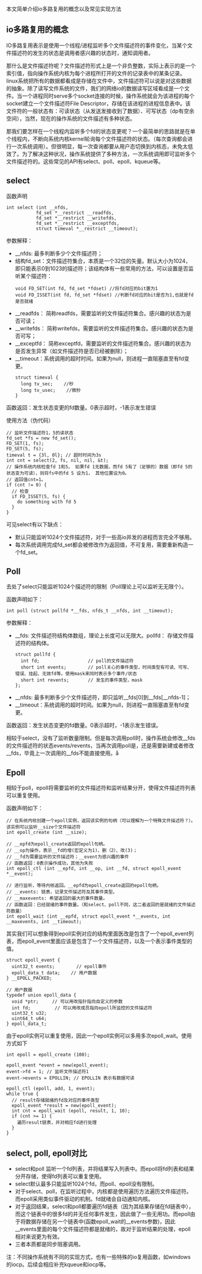 本文简单介绍io多路复用的概念以及常见实现方法

## io多路复用的概念
IO多路复用表示是使用一个线程/进程监听多个文件描述符的事件变化，当某个文件描述符的发生的状态是调用者感兴趣的状态时，通知调用者。

那什么是文件描述符呢？文件描述符形式上是一个非负整数，实际上表示的是一个索引值，指向操作系统内核为每个进程所打开的文件的记录表中的某条记录。linux系统把所有的数据都看成是存储在文件中，文件描述符可以说是对这些数据的抽象。除了读写文件系统的文件，我们的网络io的数据读写区域看成是一个文件。当一个进程同时serve多个socket连接的时候，操作系统就会为该进程的每个socket建立一个文件描述符File Descriptor，存储在该进程的进程信息表中。该文件符的一般状态有：可读状态（从发送发接收到了数据）、可写状态（dp有空余空间），当然，现在的操作系统的文件描述有多种状态。

那我们要怎样在一个线程内监听多个fd的状态变更呢？一个最简单的思路就是在单个线程内，不断向系统内核kernel轮询每个文件描述符的状态。（每次查询都会进行一次系统调用）。但很明显，每一次查询都要从用户态切换到内核态，未免太低效了。为了解决这种状况，操作系统提供了多种方法，一次系统调用即可监听多个文件描述符的。这些常见的API有select、poll、epoll、kqueue等。

## select
函数声明
```
int select (int __nfds,
           fd_set *__restrict __readfds,
           fd_set *__restrict __writefds,
           fd_set *__restrict __exceptfds,
           struct timeval *__restrict __timeout);
```
参数解释：
- \__nfds: 最多判断多少个文件描述符；
- 结构fd_set：文件描述符集合，本质是一个32位的矢量。默认大小为1024，即只能表示0到1023的描述符；该结构体有一些常用的方法，可以设置是否监听某个描述符：
  ```
  void FD_SET(int fd, fd_set *fdset) //将fd对应的bit置为1
  void FD_ISSET(int fd, fd_set *fdset) //判断fd对应的bit是否为1,也就是fd是否就绪
  ```
- \__readfds： 简称readfds，需要监听的文件描述符集合。感兴趣的状态为是否可读；
- \__writefds： 简称writefds，需要监听的文件描述符集合。感兴趣的状态为是否可写；
- \__exceptfd： 简称exceptfd，需要监听的文件描述符集合。感兴趣的状态为是否发生异常（如文件描述符是否已经被删除）；
- \__timeout：系统调用的超时时间。如果为null，则进程一直阻塞直至有fd变更。
  ```
  struct timeval {
    long tv_sec;    //秒
    long tv_usec;    //微秒
  }
  ```

函数返回：发生状态变更的fd数量。0表示超时，-1表示发生错误

使用方法（伪代码）
```
// 监听文件描述符1，5的读状态
fd_set *fs = new fd_set();
FD_SET(1, fs);
FD_SET(5, fs);
timeval t = {3l, 0l}; // 超时时间为3s
int cnt = select(2, fs, nil, nil, &t);
// 操作系统内核检查fd 1和5， 如果fd 1无数据，而fd 5有了（足够的）数据（即fd 5的状态变为可读），则将fs中的fd 5 设为1， 其他位置设为0。
// 返回值cnt=1。
if (cnt != 0) {
  // 检查
  if FD_ISSET(5, fs) {
    do something with fd 5
  }
}
```

可见select有以下缺点：
- 默认只能监听1024个文件描述符，对于一些高io并发的进程而言完全不够用。
- 每次系统调用完成fd_set都会被修改作为返回值，不可复用，需要重新构造一个fd_set。

## Poll
去处了select只能监听1024个描述符的限制（Poll理论上可以监听无无限个）。

函数声明如下：
```
int poll (struct pollfd *__fds, nfds_t __nfds, int __timeout);
```
参数解释：
- \__fds: 文件描述符结构体数组，理论上长度可以无限大。pollfd： 存储文件描述符的结构体。
  ```
  struct pollfd {
    int fd;                  // poll的文件描述符
    short int events;        // poll关心的事件类型，时间类型有可读、可写、错误、挂起、无效fd等。使用mask来同时表示多个事件/状态
    short int revents;       // 发生的事件类型，mask
  };
  ```
- \__nfds: 最多判断多少个文件描述符，即只监听__fds[0]到__fds[\__nfds-1]；
- \__timeout：系统调用的超时时间。如果为null，则进程一直阻塞直至有fd变更。

函数返回：发生状态变更的fd数量。0表示超时，-1表示发生错误。

相较于select，没有了监听数量限制。但是每次调用poll时，操作系统会修改__fds的文件描述符的状态events/revents，当再次调用poll是，还是需要新建或者修改__fds，毕竟上一次调用的__fds不能直接使用。å

## Epoll
相较于poll，epoll将需要监听的文件描述符和监听结果分开，使得文件描述符列表可以重复使用。

函数声明如下：
```
// 在系统内核创建一个epoll实例，返回该实例的句柄（可以理解为一个特殊文件描述符？）。该实例可以监听__size个文件描述符
int epoll_create (int __size);

// __epfd为epoll_create返回的epoll句柄。
// __op为操作，表示__fd的增(宏定义为1)、删（2）、改(3)；
// __fd为需要监听的文件描述符；__event为感兴趣的事件
// 函数返回：0表示操作成功，其他为失败
int epoll_ctl (int __epfd, int __op, int __fd, struct epoll_event *__event);

// 进行监听，等待内核返回。__epfd为epoll_create返回的epoll句柄。
// __events: 链表，记录文件描述符及其事件类型。
// __maxevents: 希望返回的最大的事件数量。
// 函数返回：已经就绪的事件数量。（和select、poll不同，这二者返回的是就绪的文件描述符数量）
int epoll_wait (int __epfd, struct epoll_event *__events, int __maxevents, int __timeout);
```

其实我们可以想象得到epoll实例对应的结构里面医改是包含了一个epoll_event列表，而epoll_event里面应该是包含了一个文件描述符，以及一个表示事件类型的值。
```
struct epoll_event {
  uint32_t events;        // epoll事件
  epoll_data_t data;    // 用户数据
} __EPOLL_PACKED;

// 用户数据
typedef union epoll_data {
  void *ptr;     // 可以用改指针指向自定义的参数
  int fd;         // 可以用改成员指向epoll所监控的文件描述符
  uint32_t u32;
  uint64_t u64;
} epoll_data_t;
```

由于epoll实例可以重复使用，因此一个epoll实例可以多用多次epoll_wait。使用方式如下
```
int epoll = epoll_create (100);

epoll_event *event = new(epoll_event);
event->fd = 1; // 监听文件描述符1
event->events = EPOLLIN; // EPOLLIN 表示有数据可读

epoll_ctl (epoll, add, 1, event);
while true {
  // result存储就绪的fd及对应的事件类型
  epoll_event *result = new(epoll_event);
  int cnt = epoll_wait (epoll, result, 1, 10);
  if (cnt >= 1) {
    遍历result链表，并对相应fd进行处理
  }
}
```

## select, poll, epoll对比
- select和poll 监听一个fd列表，并将结果写入列表中。而epoll将fd列表和结果分开存储，使得fd列表可以重复使用。
- select默认最多只能监听1024个fd，而poll、epoll没有限制。
- 对于select、poll，在监听过程中，内核都是使用遍历方法遍历文件描述符。而epoll采用类似事件驱动的机制。fd就绪会自动通知内核。
- 对于返回结果，select和poll都要遍历fd链表（因为其结果存储在fd链表中），而这个链表中的很多fd的并无任何事件发生，因此做了一些无用功。而epoll由于将数据存储在另一个链表中(函数epoll_wait的__events参数)，因此__events里面的每个文件描述符都是就绪的，故对于监听结果的处理，epoll相对来说更为有效。
- 三者本质都是同步阻塞调用。


注：不同操作系统有不同的实现方式，也有一些特殊的io复用函数，如windows的iocp。后续会相应补充kqueue和iocp等。
